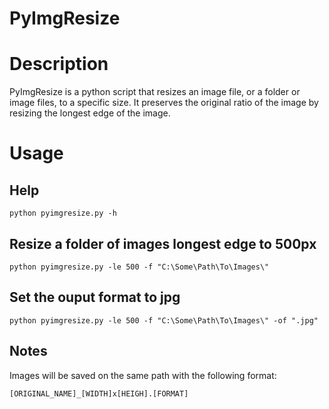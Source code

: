 # PyImgResize #

# Description #

PyImgResize is a python script that resizes an image file, or a folder or image files, to a specific size. It preserves the original ratio of the image by resizing the longest edge of the image.

# Usage #

## Help ##

`python pyimgresize.py -h`

## Resize a folder of images longest edge to 500px ##

`python pyimgresize.py -le 500 -f "C:\Some\Path\To\Images\"`

## Set the ouput format to jpg ##

`python pyimgresize.py -le 500 -f "C:\Some\Path\To\Images\" -of ".jpg"`

## Notes ##

Images will be saved on the same path with the following format:

`[ORIGINAL_NAME]_[WIDTH]x[HEIGH].[FORMAT]`

